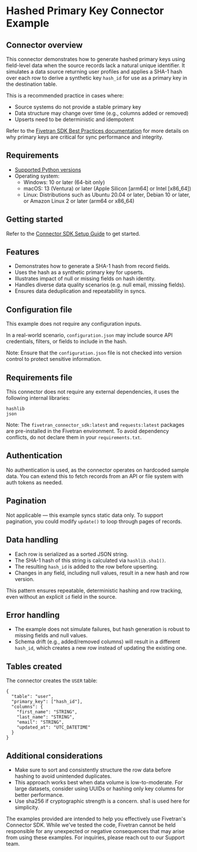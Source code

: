 # Hashed Primary Key Connector Example

## Connector overview
This connector demonstrates how to generate hashed primary keys using field-level data when the source records lack a natural unique identifier. It simulates a data source returning user profiles and applies a SHA-1 hash over each row to derive a synthetic key `hash_id` for use as a primary key in the destination table.

This is a recommended practice in cases where:
- Source systems do not provide a stable primary key
- Data structure may change over time (e.g., columns added or removed)
- Upserts need to be deterministic and idempotent

Refer to the [Fivetran SDK Best Practices documentation](https://fivetran.com/docs/connector-sdk/best-practices#declareprimarykeys) for more details on why primary keys are critical for sync performance and integrity.


## Requirements
- [Supported Python versions](https://github.com/fivetran/fivetran_connector_sdk/blob/main/README.md#requirements)   
- Operating system:
  - Windows: 10 or later (64-bit only)
  - macOS: 13 (Ventura) or later (Apple Silicon [arm64] or Intel [x86_64])
  - Linux: Distributions such as Ubuntu 20.04 or later, Debian 10 or later, or Amazon Linux 2 or later (arm64 or x86_64)


## Getting started
Refer to the [Connector SDK Setup Guide](https://fivetran.com/docs/connectors/connector-sdk/setup-guide) to get started.


## Features
- Demonstrates how to generate a SHA-1 hash from record fields.
- Uses the hash as a synthetic primary key for upserts.
- Illustrates impact of null or missing fields on hash identity.
- Handles diverse data quality scenarios (e.g. null email, missing fields).
- Ensures data deduplication and repeatability in syncs.


## Configuration file
This example does not require any configuration inputs.

In a real-world scenario, `configuration.json` may include source API credentials, filters, or fields to include in the hash.

Note: Ensure that the `configuration.json` file is not checked into version control to protect sensitive information.


## Requirements file
This connector does not require any external dependencies, it uses the following internal libraries:

```
hashlib
json
```

Note: The `fivetran_connector_sdk:latest` and `requests:latest` packages are pre-installed in the Fivetran environment. To avoid dependency conflicts, do not declare them in your `requirements.txt`.


## Authentication
No authentication is used, as the connector operates on hardcoded sample data. You can extend this to fetch records from an API or file system with auth tokens as needed.


## Pagination
Not applicable — this example syncs static data only. To support pagination, you could modify `update()` to loop through pages of records.


## Data handling
- Each row is serialized as a sorted JSON string.
- The SHA-1 hash of this string is calculated via `hashlib.sha1()`.
- The resulting `hash_id` is added to the row before upserting.
- Changes in any field, including null values, result in a new hash and row version.

This pattern ensures repeatable, deterministic hashing and row tracking, even without an explicit `id` field in the source.


## Error handling
- The example does not simulate failures, but hash generation is robust to missing fields and null values.
- Schema drift (e.g., added/removed columns) will result in a different `hash_id`, which creates a new row instead of updating the existing one.


## Tables created
The connector creates the `USER` table:

```
{
  "table": "user",
  "primary_key": ["hash_id"],
  "columns": {
    "first_name": "STRING",
    "last_name": "STRING",
    "email": "STRING",
    "updated_at": "UTC_DATETIME"
  }
}
```


## Additional considerations
- Make sure to sort and consistently structure the row data before hashing to avoid unintended duplicates.
- This approach works best when data volume is low-to-moderate. For large datasets, consider using UUIDs or hashing only key columns for better performance.
- Use sha256 if cryptographic strength is a concern. sha1 is used here for simplicity.


The examples provided are intended to help you effectively use Fivetran's Connector SDK. While we've tested the code, Fivetran cannot be held responsible for any unexpected or negative consequences that may arise from using these examples. For inquiries, please reach out to our Support team.
